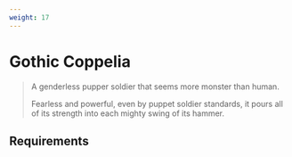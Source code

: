 ```yaml
---
weight: 17
---
```


# Gothic Coppelia

> A genderless pupper soldier that seems more monster than human.
>
> Fearless and powerful, even by puppet soldier standards, it pours all of its strength into each mighty swing of its hammer.

## Requirements
